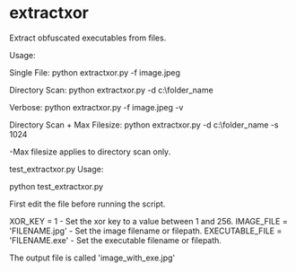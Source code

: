 # extractxor
Extract obfuscated executables from files.

Usage:

Single File: python extractxor.py -f image.jpeg

Directory Scan: python extractxor.py -d c:\folder_name

Verbose: python extractxor.py -f image.jpeg -v

Directory Scan + Max Filesize: python extractxor.py -d c:\folder_name -s 1024

-Max filesize applies to directory scan only.

test_extractxor.py Usage:

python test_extractxor.py

First edit the file before running the script.

XOR_KEY = 1 - Set the xor key to a value between 1 and 256.
IMAGE_FILE = 'FILENAME.jpg' - Set the image filename or filepath.
EXECUTABLE_FILE = 'FILENAME.exe' - Set the executable filename or filepath.

The output file is called 'image_with_exe.jpg'
